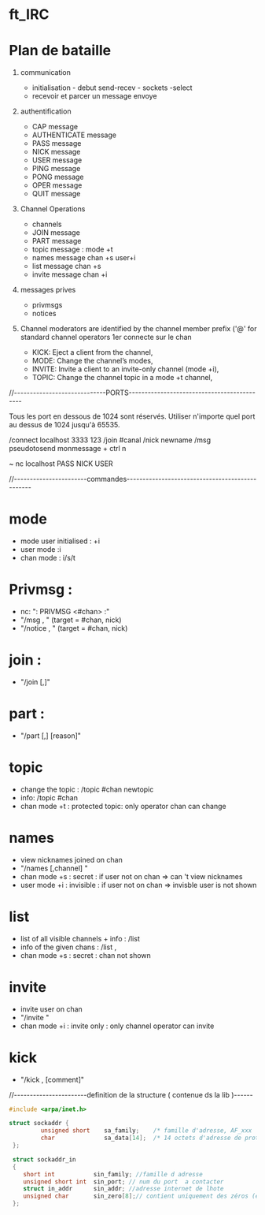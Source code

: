 # ft_IRC

# Plan de bataille 

1. communication
	- initialisation - debut send-recev - sockets -select
	- recevoir et parcer un message envoye


2. authentification 
	- CAP message
	- AUTHENTICATE message
	- PASS message
	- NICK message
	- USER message
	- PING message
	- PONG message
	- OPER message
	- QUIT message


3. Channel Operations
	- channels 
	- JOIN message
	- PART message
	- topic message : mode +t
	- names message chan +s  user+i
	- list message chan +s
	- invite message chan +i


4. messages prives
	- privmsgs
	- notices


5. Channel moderators are identified by the channel member prefix ('@' for standard channel operators
1er connecte sur le chan
	- KICK: Eject a client from the channel,
	- MODE: Change the channel’s modes,
	- INVITE: Invite a client to an invite-only channel (mode +i),
	- TOPIC: Change the channel topic in a mode +t channel,  

	
//-----------------------------PORTS--------------------------------------------

Tous les port en dessous de 1024 sont réservés.
Utiliser n'importe quel port au dessus de 1024 jusqu'à 65535.

/connect localhost 3333 123
/join #canal
/nick newname
/msg pseudotosend monmessage + ctrl n

~ nc localhost <port>
PASS <pass>
NICK <nick>
USER <nick> <user> <user> <user>


//-----------------------commandes------------------------------------------------
# mode
- mode user initialised : +i 
- user mode :i
- chan mode : i/s/t

# Privmsg :
- nc: ": <nickname> PRIVMSG <#chan> :<message>"
- "/msg <target>,<target> <texte>" (target = #chan, nick)
- "/notice <target>,<target> <texte>" (target = #chan, nick)

# join :
- "/join <chan>[,<chan>]"

# part :
- "/part <chan>[,<chan>] [reason]"

# topic
- change the topic : /topic #chan newtopic
- info: /topic #chan
- chan mode +t : protected topic: only operator chan can change

# names
- view nicknames joined on chan
- "/names <channel>[,channel] "
- chan mode +s : secret : if user not on chan => can 't view nicknames
- user mode +i : invisible : if user not on chan => invisble user is not shown

# list
- list of all visible channels  + info : /list
- info of the given chans : /list <chan>,<chan>
- chan mode +s : secret : chan not shown

# invite
- invite user on chan
- "/invite <nickname><channel>"
- chan mode +i : invite only : only channel operator can invite

# kick
- "/kick <chan> <user>,<user> [comment]"


//-----------------------definition de la structure ( contenue ds la lib )------
```c
#include <arpa/inet.h>

struct sockaddr {
         unsigned short    sa_family;    /* famille d'adresse, AF_xxx        */
         char              sa_data[14];  /* 14 octets d'adresse de protocole */
 };

 struct sockaddr_in
 {
 	short int			sin_family; //famille d adresse
 	unsigned short int	sin_port; // num du port  a contacter
 	struct in_addr		sin_addr; //adresse internet de lhote
 	unsigned char		sin_zero[8];// contient uniquement des zéros (étant donné que l'adresse IP et le port occupent 6 octets, les 8 octets restants doivent être à zéro)
 };